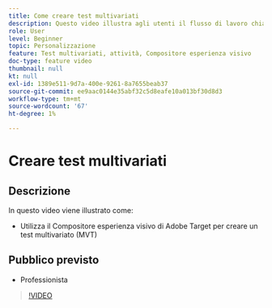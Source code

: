 ```yaml
---
title: Come creare test multivariati
description: Questo video illustra agli utenti il flusso di lavoro chiave per la creazione di un test multivariato (MVT) in Adobe Target. Scopri i passaggi per creare e interpretare i test multivariati.
role: User
level: Beginner
topic: Personalizzazione
feature: Test multivariati, attività, Compositore esperienza visivo
doc-type: feature video
thumbnail: null
kt: null
exl-id: 1389e511-9d7a-400e-9261-8a7655beab37
source-git-commit: ee9aac0144e35abf32c5d8eafe10a013bf30d8d3
workflow-type: tm+mt
source-wordcount: '67'
ht-degree: 1%

---
```


# Creare test multivariati

## Descrizione

In questo video viene illustrato come:

* Utilizza il Compositore esperienza visivo di Adobe Target per creare un test multivariato (MVT)

## Pubblico previsto

* Professionista

>[!VIDEO](https://video.tv.adobe.com/v/17395/?quality=12)
